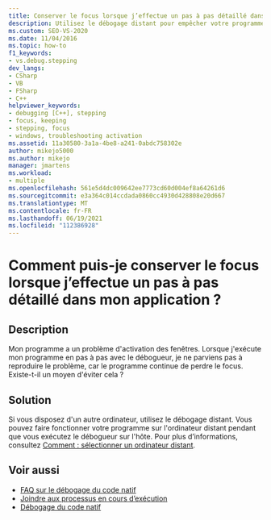 ```yaml
---
title: Conserver le focus lorsque j’effectue un pas à pas détaillé dans mon application | Microsoft Docs
description: Utilisez le débogage distant pour empêcher votre programme de perdre le focus quand vous déboguez un problème d’activation de la fenêtre.
ms.custom: SEO-VS-2020
ms.date: 11/04/2016
ms.topic: how-to
f1_keywords:
- vs.debug.stepping
dev_langs:
- CSharp
- VB
- FSharp
- C++
helpviewer_keywords:
- debugging [C++], stepping
- focus, keeping
- stepping, focus
- windows, troubleshooting activation
ms.assetid: 11a30580-3a1a-4be8-a241-0abdc758302e
author: mikejo5000
ms.author: mikejo
manager: jmartens
ms.workload:
- multiple
ms.openlocfilehash: 561e5d4dc009642ee7773cd60d004ef8a64261d6
ms.sourcegitcommit: e3a364c014ccdada0860cc4930d428808e20d667
ms.translationtype: MT
ms.contentlocale: fr-FR
ms.lasthandoff: 06/19/2021
ms.locfileid: "112386928"
---
```

# <a name="how-can-i-keep-focus-when-stepping-through-my-app"></a>Comment puis-je conserver le focus lorsque j’effectue un pas à pas détaillé dans mon application ?
## <a name="description"></a>Description
 Mon programme a un problème d'activation des fenêtres. Lorsque j'exécute mon programme en pas à pas avec le débogueur, je ne parviens pas à reproduire le problème, car le programme continue de perdre le focus. Existe-t-il un moyen d'éviter cela ?

## <a name="solution"></a>Solution
 Si vous disposez d'un autre ordinateur, utilisez le débogage distant. Vous pouvez faire fonctionner votre programme sur l'ordinateur distant pendant que vous exécutez le débogueur sur l'hôte. Pour plus d’informations, consultez [Comment : sélectionner un ordinateur distant](/previous-versions/visualstudio/visual-studio-2010/w8wtw2f3(v=vs.100)).

## <a name="see-also"></a>Voir aussi
- [FAQ sur le débogage du code natif](../debugger/debugging-native-code-faqs.md)
- [Joindre aux processus en cours d’exécution](../debugger/attach-to-running-processes-with-the-visual-studio-debugger.md)
- [Débogage du code natif](../debugger/debugging-native-code.md)

